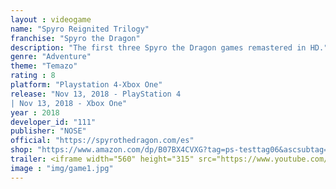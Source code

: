 ```yaml
---
layout : videogame
name: "Spyro Reignited Trilogy"
franchise: "Spyro the Dragon"
description: "The first three Spyro the Dragon games remastered in HD."
genre: "Adventure"
theme: "Temazo"
rating : 8
platform: "Playstation 4-Xbox One"
release: "Nov 13, 2018 - PlayStation 4 
| Nov 13, 2018 - Xbox One"
year : 2018
developer_id: "111"
publisher: "NOSE"
official: "https://spyrothedragon.com/es"
shop: "https://www.amazon.com/dp/B07BX4CVXG?tag=ps-testtag06&ascsubtag=wtbs_5ce9c7d8598dac6cc91f95fd&m=ATVPDKIKX0DER"
trailer: <iframe width="560" height="315" src="https://www.youtube.com/embed/mRc2MHS6owQ" frameborder="0" allow="accelerometer; autoplay; encrypted-media; gyroscope; picture-in-picture" allowfullscreen></iframe>
image : "img/game1.jpg"
---
```

